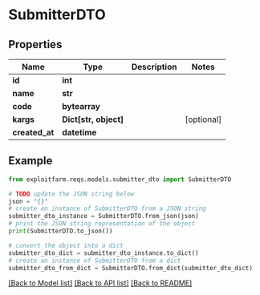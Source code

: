 # SubmitterDTO


## Properties

Name | Type | Description | Notes
------------ | ------------- | ------------- | -------------
**id** | **int** |  | 
**name** | **str** |  | 
**code** | **bytearray** |  | 
**kargs** | **Dict[str, object]** |  | [optional] 
**created_at** | **datetime** |  | 

## Example

```python
from exploitfarm.reqs.models.submitter_dto import SubmitterDTO

# TODO update the JSON string below
json = "{}"
# create an instance of SubmitterDTO from a JSON string
submitter_dto_instance = SubmitterDTO.from_json(json)
# print the JSON string representation of the object
print(SubmitterDTO.to_json())

# convert the object into a dict
submitter_dto_dict = submitter_dto_instance.to_dict()
# create an instance of SubmitterDTO from a dict
submitter_dto_from_dict = SubmitterDTO.from_dict(submitter_dto_dict)
```
[[Back to Model list]](../README.md#documentation-for-models) [[Back to API list]](../README.md#documentation-for-api-endpoints) [[Back to README]](../README.md)


